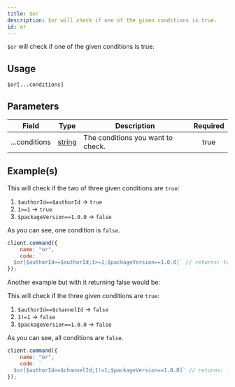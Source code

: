 ```yaml
---
title: $or
description: $or will check if one of the given conditions is true.
id: or
---
```


`$or` will check if one of the given conditions is true.

## Usage

```aoi
$or[...conditions]
```

## Parameters

| Field         | Type                                                                                              | Description                       | Required |
| ------------- | ------------------------------------------------------------------------------------------------- | --------------------------------- | :------: |
| ...conditions | [string](https://developer.mozilla.org/en-US/docs/Web/JavaScript/Reference/Global_Objects/String) | The conditions you want to check. |   true   |

## Example(s)

This will check if the two of three given conditions are `true`:

1. `$authorId==$authorId` -> `true`
2. `1>=1` -> `true`
3. `$packageVersion==1.0.0` -> `false`

As you can see, one condition is `false`.

```js
client.command({
    name: "or",
    code: `
  $or[$authorId==$authorId;1>=1;$packageVersion==1.0.0]` // returns: true
});
```

Another example but with it returning false would be:

This will check if the three given conditions are `true`:

1. `$authorId==$channelId` -> `false`
2. `1!=1` -> `false`
3. `$packageVersion==1.0.0` -> `false`

As you can see, all conditions are `false`.

```js
client.command({
    name: "or",
    code: `
  $or[$authorId==$channelId;1!=1;$packageVersion==1.0.0]` // returns: false
});
```
